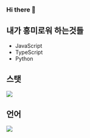 ### Hi there 👋


## 내가 흥미로워 하는것들

- JavaScript
- TypeScript
- Python

## 스탯
<!--[![EnterNickname's GitHub stats](https://github-readme-stats.vercel.app/api?username=Enter-Nickname&show_icons=true&theme=dark)](https://github.com/Enter-Nickname)-->
<a href="https://github.com/Enter-Nickname"><img src="https://github-readme-stats.vercel.app/api?username=Enter-Nickname&bg_color=15,ff0000,000000&title_color=fff&text_color=fff&count_private=true&show_icons=true"/></a>

## 언어
<a href="https://github.com/Enter-Nickname"><img src="https://github-readme-stats.vercel.app/api/top-langs/?username=Enter-Nickname&layout=compact&bg_color=15,ff0000,000000"/></a>
<!--[![Top Langs](https://github-readme-stats.vercel.app/api/top-langs/?username=dadami-io&layout=compact)](https://github.com/dadami-io)-->

<!--
**Enter-Nickname/Enter-Nickname** is a ✨ _special_ ✨ repository because its `README.md` (this file) appears on your GitHub profile.

Here are some ideas to get you started:

- 🔭 I’m currently working on ...
- 🌱 I’m currently learning ...
- 👯 I’m looking to collaborate on ...
- 🤔 I’m looking for help with ...
- 💬 Ask me about ...
- 📫 How to reach me: ...
- 😄 Pronouns: ...
- ⚡ Fun fact: ...
-->
